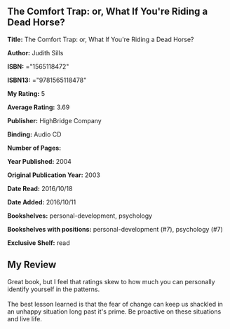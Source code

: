 ## The Comfort Trap: or, What If You're Riding a Dead Horse?

**Title:** The Comfort Trap: or, What If You're Riding a Dead Horse?

**Author:** Judith Sills

**ISBN:** ="1565118472"

**ISBN13:** ="9781565118478"

**My Rating:** 5

**Average Rating:** 3.69

**Publisher:** HighBridge Company

**Binding:** Audio CD

**Number of Pages:** 

**Year Published:** 2004

**Original Publication Year:** 2003

**Date Read:** 2016/10/18

**Date Added:** 2016/10/11

**Bookshelves:** personal-development, psychology

**Bookshelves with positions:** personal-development (#7), psychology (#7)

**Exclusive Shelf:** read


## My Review

Great book, but I feel that ratings skew to how much you can personally identify yourself in the patterns.<br/><br/>The best lesson learned is that the fear of change can keep us shackled in an unhappy situation long past it's prime. Be proactive on these situations and live life.
